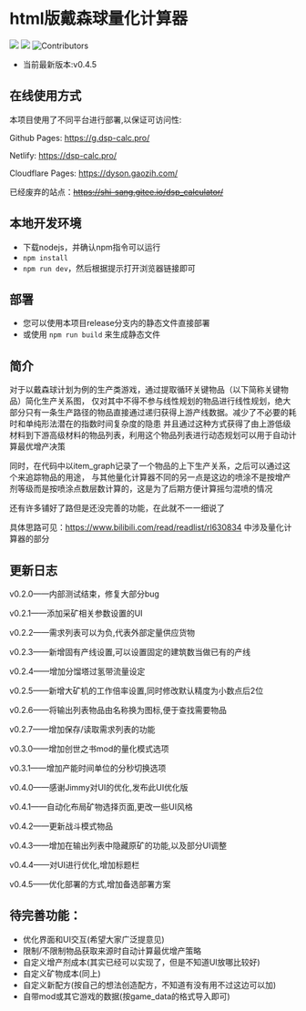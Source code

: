 # html版戴森球量化计算器
![](https://img.shields.io/github/license/DSPCalculator/dsp-calc)
![](https://img.shields.io/github/stars/DSPCalculator/dsp-calc)
![Contributors](https://img.shields.io/github/contributors/DSPCalculator/dsp-calc)
- 当前最新版本:v0.4.5
## 在线使用方式

本项目使用了不同平台进行部署,以保证可访问性:

Github Pages: https://g.dsp-calc.pro/

Netlify: https://dsp-calc.pro/

Cloudflare Pages: https://dyson.gaozih.com/

已经废弃的站点：~~https://shi-sang.gitee.io/dsp_calculator/~~

## 本地开发环境

- 下载nodejs，并确认npm指令可以运行
- `npm install`
- `npm run dev`，然后根据提示打开浏览器链接即可

## 部署
- 您可以使用本项目release分支内的静态文件直接部署
- 或使用 `npm run build` 来生成静态文件

## 简介

对于以戴森球计划为例的生产类游戏，通过提取循环关键物品（以下简称关键物品）简化生产关系图，
仅对其中不得不参与线性规划的物品进行线性规划，绝大部分只有一条生产路径的物品直接通过递归获得上游产线数据。减少了不必要的耗时和单纯形法潜在的指数时间复杂度的隐患
并且通过这种方式获得了由上游低级材料到下游高级材料的物品列表，利用这个物品列表进行动态规划可以用于自动计算最优增产决策

同时，在代码中以item_graph记录了一个物品的上下生产关系，之后可以通过这个来追踪物品的用途，
与其他量化计算器不同的另一点是这边的喷涂不是按增产剂等级而是按喷涂点数层数计算的，这是为了后期方便计算摇匀混喷的情况

还有许多铺好了路但是还没完善的功能，在此就不一一细说了

具体思路可见：https://www.bilibili.com/read/readlist/rl630834 中涉及量化计算器的部分

## 更新日志

v0.2.0——内部测试结束，修复大部分bug

v0.2.1——添加采矿相关参数设置的UI

v0.2.2——需求列表可以为负,代表外部定量供应货物

v0.2.3——新增固有产线设置,可以设置固定的建筑数当做已有的产线

v0.2.4——增加分馏塔过氢带流量设定

v0.2.5——新增大矿机的工作倍率设置,同时修改默认精度为小数点后2位

v0.2.6——将输出列表物品由名称换为图标,便于查找需要物品

v0.2.7——增加保存/读取需求列表的功能

v0.3.0——增加创世之书mod的量化模式选项

v0.3.1——增加产能时间单位的分秒切换选项

v0.4.0——感谢Jimmy对UI的优化,发布此UI优化版

v0.4.1——自动化布局矿物选择页面,更改一些UI风格

v0.4.2——更新战斗模式物品

v0.4.3——增加在输出列表中隐藏原矿的功能,以及部分UI调整

v0.4.4——对UI进行优化,增加标题栏

v0.4.5——优化部署的方式,增加备选部署方案
## 待完善功能：

- 优化界面和UI交互(希望大家广泛提意见)
- 限制/不限制物品获取来源时自动计算最优增产策略
- 自定义增产剂成本(其实已经可以实现了，但是不知道UI放哪比较好)
- 自定义矿物成本(同上)
- 自定义新配方(按自己的想法创造配方，不知道有没有用不过这边可以加)
- 自带mod或其它游戏的数据(按game_data的格式导入即可)
